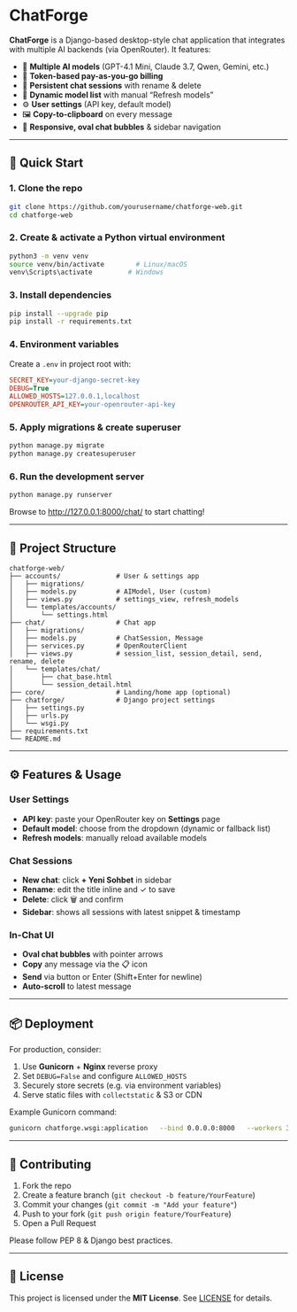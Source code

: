 # ChatForge

**ChatForge** is a Django-based desktop-style chat application that integrates with multiple AI backends (via OpenRouter). It features:

- 🎯 **Multiple AI models** (GPT-4.1 Mini, Claude 3.7, Qwen, Gemini, etc.)  
- 🔄 **Token-based pay-as-you-go billing**  
- 📂 **Persistent chat sessions** with rename & delete  
- 🔄 **Dynamic model list** with manual “Refresh models”  
- ⚙️ **User settings** (API key, default model)  
- 🖼️ **Copy-to-clipboard** on every message  
- 🎨 **Responsive, oval chat bubbles** & sidebar navigation  

---

## 🚀 Quick Start

### 1. Clone the repo  
```bash
git clone https://github.com/yourusername/chatforge-web.git
cd chatforge-web
```

### 2. Create & activate a Python virtual environment  
```bash
python3 -m venv venv
source venv/bin/activate        # Linux/macOS
venv\Scripts\activate         # Windows
```

### 3. Install dependencies  
```bash
pip install --upgrade pip
pip install -r requirements.txt
```

### 4. Environment variables  
Create a `.env` in project root with:
```ini
SECRET_KEY=your-django-secret-key
DEBUG=True
ALLOWED_HOSTS=127.0.0.1,localhost
OPENROUTER_API_KEY=your-openrouter-api-key
```

### 5. Apply migrations & create superuser  
```bash
python manage.py migrate
python manage.py createsuperuser
```

### 6. Run the development server  
```bash
python manage.py runserver
```

Browse to <http://127.0.0.1:8000/chat/> to start chatting!

---

## 🔧 Project Structure

```
chatforge-web/
├── accounts/              # User & settings app
│   ├── migrations/
│   ├── models.py          # AIModel, User (custom)
│   ├── views.py           # settings_view, refresh_models
│   └── templates/accounts/
│       └── settings.html
├── chat/                  # Chat app
│   ├── migrations/
│   ├── models.py          # ChatSession, Message
│   ├── services.py        # OpenRouterClient
│   ├── views.py           # session_list, session_detail, send, rename, delete
│   └── templates/chat/
│       ├── chat_base.html
│       └── session_detail.html
├── core/                  # Landing/home app (optional)
├── chatforge/             # Django project settings
│   ├── settings.py
│   ├── urls.py
│   └── wsgi.py
├── requirements.txt
└── README.md
```

---

## ⚙️ Features & Usage

### User Settings  
- **API key**: paste your OpenRouter key on **Settings** page  
- **Default model**: choose from the dropdown (dynamic or fallback list)  
- **Refresh models**: manually reload available models

### Chat Sessions  
- **New chat**: click **+ Yeni Sohbet** in sidebar  
- **Rename**: edit the title inline and ✓ to save  
- **Delete**: click 🗑 and confirm  
- **Sidebar**: shows all sessions with latest snippet & timestamp  

### In-Chat UI  
- **Oval chat bubbles** with pointer arrows  
- **Copy** any message via the 📋 icon  
- **Send** via button or Enter (Shift+Enter for newline)  
- **Auto-scroll** to latest message  

---

## 📦 Deployment

For production, consider:

1. Use **Gunicorn** + **Nginx** reverse proxy  
2. Set `DEBUG=False` and configure `ALLOWED_HOSTS`  
3. Securely store secrets (e.g. via environment variables)  
4. Serve static files with `collectstatic` & S3 or CDN  

Example Gunicorn command:
```bash
gunicorn chatforge.wsgi:application   --bind 0.0.0.0:8000   --workers 3
```

---

## 🤝 Contributing

1. Fork the repo  
2. Create a feature branch (`git checkout -b feature/YourFeature`)  
3. Commit your changes (`git commit -m "Add your feature"`)  
4. Push to your fork (`git push origin feature/YourFeature`)  
5. Open a Pull Request  

Please follow PEP 8 & Django best practices.

---

## 📄 License

This project is licensed under the **MIT License**. See [LICENSE](LICENSE) for details.
